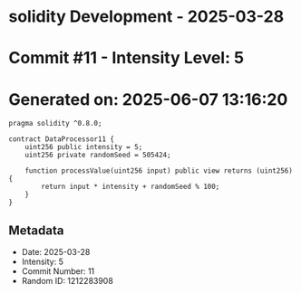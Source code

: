 ﻿# solidity Development - 2025-03-28
# Commit #11 - Intensity Level: 5
# Generated on: 2025-06-07 13:16:20
```solidity
pragma solidity ^0.8.0;

contract DataProcessor11 {
    uint256 public intensity = 5;
    uint256 private randomSeed = 505424;

    function processValue(uint256 input) public view returns (uint256) {
        return input * intensity + randomSeed % 100;
    }
}
```
## Metadata
- Date: 2025-03-28
- Intensity: 5
- Commit Number: 11
- Random ID: 1212283908
